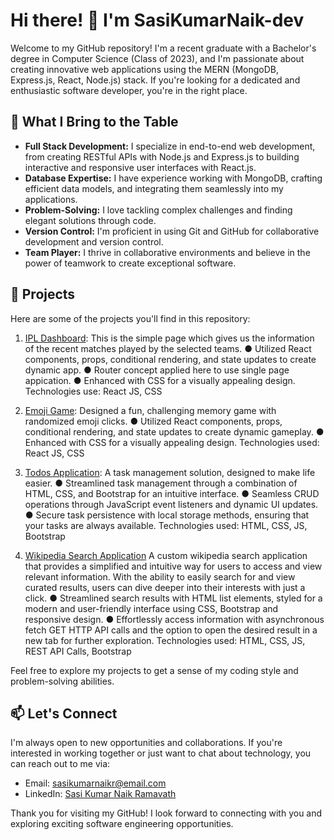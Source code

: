 # Hi there! 👋 I'm SasiKumarNaik-dev

Welcome to my GitHub repository! I'm a recent graduate with a Bachelor's degree in Computer Science (Class of 2023), and I'm passionate about creating innovative web applications using the MERN (MongoDB, Express.js, React, Node.js) stack. If you're looking for a dedicated and enthusiastic software developer, you're in the right place.

## 🚀 What I Bring to the Table

- **Full Stack Development:** I specialize in end-to-end web development, from creating RESTful APIs with Node.js and Express.js to building interactive and responsive user interfaces with React.js.
- **Database Expertise:** I have experience working with MongoDB, crafting efficient data models, and integrating them seamlessly into my applications.
- **Problem-Solving:** I love tackling complex challenges and finding elegant solutions through code.
- **Version Control:** I'm proficient in using Git and GitHub for collaborative development and version control.
- **Team Player:** I thrive in collaborative environments and believe in the power of teamwork to create exceptional software.

## 📂 Projects

Here are some of the projects you'll find in this repository:


1. [IPL Dashboard](https://sasiiplinfo.ccbp.tech/):
   This is the simple page which gives us the information of the recent matches played by the selected teams.
   ● Utilized React components, props, conditional rendering, and state updates to create dynamic app.
   ● Router concept applied here to use single page appication.
   ● Enhanced with CSS for a visually appealing design.
   Technologies use: React JS, CSS
   
2. [Emoji Game](https://sasiemojigame.ccbp.tech/):
 Designed a fun, challenging memory game with randomized emoji clicks.
● Utilized React components, props, conditional rendering, and state updates to create dynamic gameplay.
● Enhanced with CSS for a visually appealing design.
Technologies used: React JS, CSS

3. [Todos Application](https://saskumartodo.ccbp.tech/):
A task management solution, designed to make life easier.
● Streamlined task management through a combination of HTML, CSS, and Bootstrap for an intuitive
interface.
● Seamless CRUD operations through JavaScript event listeners and dynamic UI updates.
● Secure task persistence with local storage methods, ensuring that your tasks are always available.
Technologies used: HTML, CSS, JS, Bootstrap

4. [Wikipedia Search Application](https://sasiwiki.ccbp.tech/)
A custom wikipedia search application that provides a simplified and intuitive way for users to access and view
relevant information. With the ability to easily search for and view curated results, users can dive deeper into
their interests with just a click.
● Streamlined search results with HTML list elements, styled for a modern and user-friendly interface
using CSS, Bootstrap and responsive design.
● Effortlessly access information with asynchronous fetch GET HTTP API calls and the option to open the
desired result in a new tab for further exploration.
Technologies used: HTML, CSS, JS, REST API Calls, Bootstrap

Feel free to explore my projects to get a sense of my coding style and problem-solving abilities.

## 📫 Let's Connect

I'm always open to new opportunities and collaborations. If you're interested in working together or just want to chat about technology, you can reach out to me via:

- Email: sasikumarnaikr@email.com
- LinkedIn: [Sasi Kumar Naik Ramavath](www.linkedin.com/in/sasi-kumar-naik-ramavath-b2ba8922a)

Thank you for visiting my GitHub! I look forward to connecting with you and exploring exciting software engineering opportunities.


